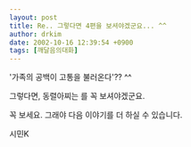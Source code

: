 ```yaml
---
layout: post
title: Re.. 그렇다면 4편을 보셔야겠군요... ^^
author: drkim
date: 2002-10-16 12:39:54 +0900
tags: [깨달음의대화]
---
```

'가족의 공백이 고통을 불러온다'?? ^^
  

    
그렇다면, 동렬아찌는 를 꼭 보셔야겠군요.
  

    
꼭 보세요. 그래야 다음 이야기를 더 하실 수 있습니다.
  

  

    
시민K